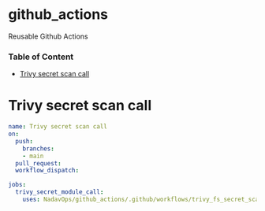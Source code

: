 # github_actions
Reusable Github Actions

### Table of Content
* [Trivy secret scan call](#trivy-secret-scan-call)

# Trivy secret scan call
```yml
name: Trivy secret scan call
on:
  push:
    branches:
    - main
  pull_request:
  workflow_dispatch:

jobs:
  trivy_secret_module_call:
    uses: NadavOps/github_actions/.github/workflows/trivy_fs_secret_scan.yml@main
```
